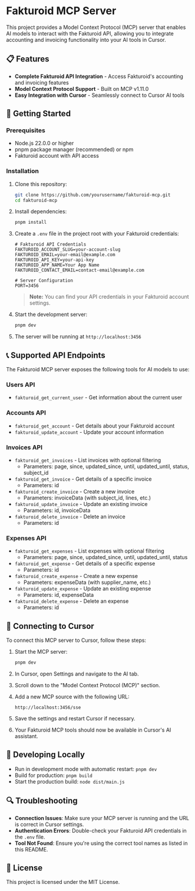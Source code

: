 # Fakturoid MCP Server

This project provides a Model Context Protocol (MCP) server that enables AI models to interact with the Fakturoid API, allowing you to integrate accounting and invoicing functionality into your AI tools in Cursor.

## 📋 Features

- **Complete Fakturoid API Integration** - Access Fakturoid's accounting and invoicing features
- **Model Context Protocol Support** - Built on MCP v1.11.0
- **Easy Integration with Cursor** - Seamlessly connect to Cursor AI tools

## 🚀 Getting Started

### Prerequisites

- Node.js 22.0.0 or higher
- pnpm package manager (recommended) or npm
- Fakturoid account with API access

### Installation

1. Clone this repository:
   ```bash
   git clone https://github.com/yourusername/fakturoid-mcp.git
   cd fakturoid-mcp
   ```

2. Install dependencies:
   ```bash
   pnpm install
   ```

3. Create a `.env` file in the project root with your Fakturoid credentials:
   ```
   # Fakturoid API Credentials
   FAKTUROID_ACCOUNT_SLUG=your-account-slug
   FAKTUROID_EMAIL=your-email@example.com
   FAKTUROID_API_KEY=your-api-key
   FAKTUROID_APP_NAME=Your App Name
   FAKTUROID_CONTACT_EMAIL=contact-email@example.com

   # Server Configuration
   PORT=3456
   ```

   > **Note:** You can find your API credentials in your Fakturoid account settings.

4. Start the development server:
   ```bash
   pnpm dev
   ```

5. The server will be running at `http://localhost:3456`

## 📞 Supported API Endpoints

The Fakturoid MCP server exposes the following tools for AI models to use:

### Users API

- `fakturoid_get_current_user` - Get information about the current user

### Accounts API

- `fakturoid_get_account` - Get details about your Fakturoid account
- `fakturoid_update_account` - Update your account information

### Invoices API

- `fakturoid_get_invoices` - List invoices with optional filtering
  - Parameters: page, since, updated_since, until, updated_until, status, subject_id
- `fakturoid_get_invoice` - Get details of a specific invoice
  - Parameters: id
- `fakturoid_create_invoice` - Create a new invoice
  - Parameters: invoiceData (with subject_id, lines, etc.)
- `fakturoid_update_invoice` - Update an existing invoice
  - Parameters: id, invoiceData
- `fakturoid_delete_invoice` - Delete an invoice
  - Parameters: id

### Expenses API

- `fakturoid_get_expenses` - List expenses with optional filtering
  - Parameters: page, since, updated_since, until, updated_until, status
- `fakturoid_get_expense` - Get details of a specific expense
  - Parameters: id
- `fakturoid_create_expense` - Create a new expense
  - Parameters: expenseData (with supplier_name, etc.)
- `fakturoid_update_expense` - Update an existing expense
  - Parameters: id, expenseData
- `fakturoid_delete_expense` - Delete an expense
  - Parameters: id

## 🔗 Connecting to Cursor

To connect this MCP server to Cursor, follow these steps:

1. Start the MCP server:
   ```bash
   pnpm dev
   ```

2. In Cursor, open Settings and navigate to the AI tab.

3. Scroll down to the "Model Context Protocol (MCP)" section.

4. Add a new MCP source with the following URL:
   ```
   http://localhost:3456/sse
   ```

5. Save the settings and restart Cursor if necessary.

6. Your Fakturoid MCP tools should now be available in Cursor's AI assistant.

## 🧪 Developing Locally

- Run in development mode with automatic restart: `pnpm dev`
- Build for production: `pnpm build`
- Start the production build: `node dist/main.js`

## 🔍 Troubleshooting

- **Connection Issues**: Make sure your MCP server is running and the URL is correct in Cursor settings.
- **Authentication Errors**: Double-check your Fakturoid API credentials in the `.env` file.
- **Tool Not Found**: Ensure you're using the correct tool names as listed in this README.

## 📄 License

This project is licensed under the MIT License. 